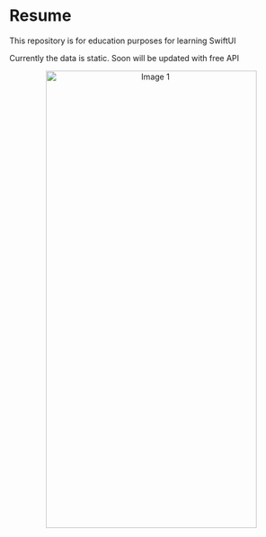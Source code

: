 #  Resume

This repository is for education purposes for learning SwiftUI

Currently the data is static. Soon will be updated with free API



<div align="center">
  <img src="[https://github.com/drestwn/SwiftUI-TheFrameworkApp/blob/f035e3453aecd9a97ce9a784614ec3410ae7d006/Apple-Frameworks/Preview%20Content/Preview%20Assets.xcassets/Simulator%20Screenshot%20-%20iPhone%2015%20Pro%20-%202023-11-14%20at%2016.27.48.imageset/Simulator%20Screenshot%20-%20iPhone%2015%20Pro%20-%202023-11-14%20at%2016.27.48.png](https://github.com/drestwn/SwiftUI-Resume/blob/6520c972cc22d968bc76c5e214d5d6b56551f32f/resume/Assets.xcassets/Simulator%20Screenshot%20-%20iPhone%2015%20Pro%20-%202023-12-31%20at%2013.33.12.imageset/Simulator%20Screenshot%20-%20iPhone%2015%20Pro%20-%202023-12-31%20at%2013.33.12.png)https://github.com/drestwn/SwiftUI-Resume/blob/6520c972cc22d968bc76c5e214d5d6b56551f32f/resume/Assets.xcassets/Simulator%20Screenshot%20-%20iPhone%2015%20Pro%20-%202023-12-31%20at%2013.33.12.imageset/Simulator%20Screenshot%20-%20iPhone%2015%20Pro%20-%202023-12-31%20at%2013.33.12.png](https://github.com/drestwn/SwiftUI-Resume/blob/6520c972cc22d968bc76c5e214d5d6b56551f32f/resume/Assets.xcassets/Simulator%20Screenshot%20-%20iPhone%2015%20Pro%20-%202023-12-31%20at%2013.33.12.imageset/Simulator%20Screenshot%20-%20iPhone%2015%20Pro%20-%202023-12-31%20at%2013.33.12.png)https://github.com/drestwn/SwiftUI-Resume/blob/6520c972cc22d968bc76c5e214d5d6b56551f32f/resume/Assets.xcassets/Simulator%20Screenshot%20-%20iPhone%2015%20Pro%20-%202023-12-31%20at%2013.33.12.imageset/Simulator%20Screenshot%20-%20iPhone%2015%20Pro%20-%202023-12-31%20at%2013.33.12.png" alt="Image 1" width="375" height="812">

</div>



